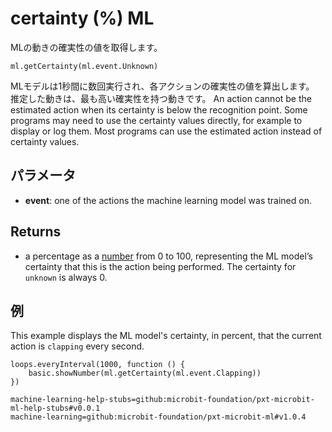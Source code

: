 # certainty (%) ML

MLの動きの確実性の値を取得します。

```sig
ml.getCertainty(ml.event.Unknown)
```

MLモデルは1秒間に数回実行され、各アクションの確実性の値を算出します。 推定した動きは、最も高い確実性を持つ動きです。 An action cannot be the estimated action when its certainty is below the recognition point. Some programs may need to use the certainty values directly, for example to display or log them. Most programs can use the estimated action instead of certainty values.

## パラメータ

- **event**: one of the actions the machine learning model was trained on.

## Returns

- a percentage as a [number](/types/number) from 0 to 100, representing the ML model’s certainty that this is the action being performed. The certainty for `unknown` is always 0.

## 例

This example displays the ML model's certainty, in percent, that the current action is `clapping` every second.

```blocks
loops.everyInterval(1000, function () {
    basic.showNumber(ml.getCertainty(ml.event.Clapping))
})
```

```package
machine-learning-help-stubs=github:microbit-foundation/pxt-microbit-ml-help-stubs#v0.0.1
machine-learning=github:microbit-foundation/pxt-microbit-ml#v1.0.4
```

